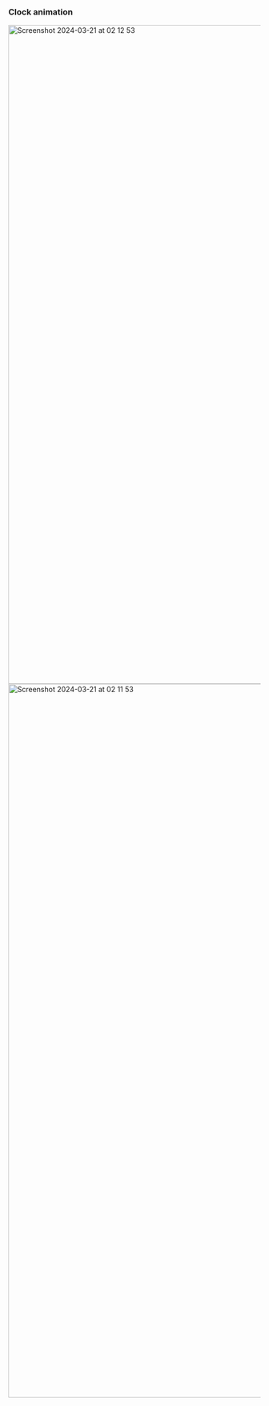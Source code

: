### Clock animation
<img width="1313" alt="Screenshot 2024-03-21 at 02 12 53" src="https://github.com/peznc810/clock/assets/150581210/1a20247c-aa2d-4c04-8957-e817f56088fe">
<img width="1422" alt="Screenshot 2024-03-21 at 02 11 53" src="https://github.com/peznc810/clock/assets/150581210/d4528685-d995-4a19-8f03-212293340d2f">
